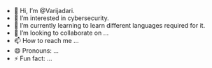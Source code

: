 - 👋 Hi, I’m @Varijadari.
- 👀 I’m interested in cybersecurity.
- 🌱 I’m currently learning to learn different languages required for it.
- 💞️ I’m looking to collaborate on ...
- 📫 How to reach me ...
- 😄 Pronouns: ...
- ⚡ Fun fact: ...

<!---
Varijadari/Varijadari is a ✨ special ✨ repository because its `README.md` (this file) appears on your GitHub profile.
You can click the Preview link to take a look at your changes.
--->
